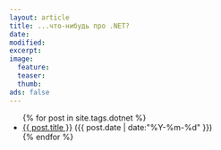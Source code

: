 ```yaml
---
layout: article
title: ...что-нибудь про .NET?
date: 
modified:
excerpt:
image:
  feature:
  teaser:
  thumb:
ads: false
---
```

<ul>
{% for post in site.tags.dotnet %}
    <li>
        <a href="{{ post.url }}/">{{ post.title }}</a>
        <span>({{ post.date | date:"%Y-%m-%d" }})</span>
    </li>
{% endfor %}
</ul>
